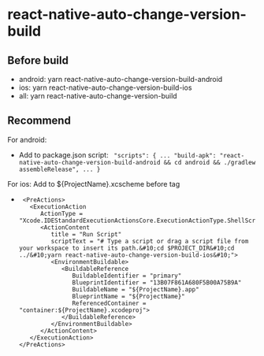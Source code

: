 # react-native-auto-change-version-build

## Before build

- android: yarn react-native-auto-change-version-build-android
- ios: yarn react-native-auto-change-version-build-ios
- all: yarn react-native-auto-change-version-build

## Recommend

For android:

- Add to package.json script:
  ` "scripts": { ... "build-apk": "react-native-auto-change-version-build-android && cd android && ./gradlew assembleRelease", ... }`

For ios:
Add to ${ProjectName}.xcscheme before <BuildActionEntries> tag

-      <PreActions>
         <ExecutionAction
            ActionType = "Xcode.IDEStandardExecutionActionsCore.ExecutionActionType.ShellScriptAction">
            <ActionContent
               title = "Run Script"
               scriptText = "# Type a script or drag a script file from your workspace to insert its path.&#10;cd $PROJECT_DIR&#10;cd ../&#10;yarn react-native-auto-change-version-build-ios&#10;">
               <EnvironmentBuildable>
                  <BuildableReference
                     BuildableIdentifier = "primary"
                     BlueprintIdentifier = "13B07F861A680F5B00A75B9A"
                     BuildableName = "${ProjectName}.app"
                     BlueprintName = "${ProjectName}"
                     ReferencedContainer = "container:${ProjectName}.xcodeproj">
                  </BuildableReference>
               </EnvironmentBuildable>
            </ActionContent>
         </ExecutionAction>
      </PreActions>
